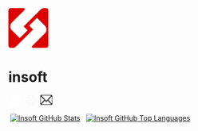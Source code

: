 <img src="assets/logo.svg" width="80" height="80" />
<h1>insoft</h1>
<a href="https://github.com/insoft-uk" target="_blank"><img style="margin: 0 4px" align="left" alt="GitHub" width="22px" height="22px" src="./images/github.svg?raw=true" /></a>
<a href="http://insoft.uk" target="_blank"><img style="margin: 0 4px" align="left" alt="Website" width="22px" height="22px" src="./images/web.svg?raw=true" /></a>
<a href="mailto:developer@insoft.uk" target="_blank"><img style="margin: 0 4px" align="left" alt="Email" width="24px" height="20px" src="./images/mail.svg?raw=true" /></a>
<br />
<br />
<a href="https://github.com/Insoft-UK"><img align="center" style="margin: 4px 4px 4px 4px" src="https://github-readme-stats.vercel.app/api?username=Insoft-UK&show_icons=true&theme=default&hide_rank=true" alt="Insoft GitHub Stats" /></a>
<a href="https://github.com/benbaker76"><img align="center" style="margin: 4px 4px 4px 4px" src="https://github-readme-stats.vercel.app/api/top-langs/?username=Insoft-UK&show_icons=true&theme=default&layout=compact&hide=html" alt="Insoft GitHub Top Languages" /></a>
